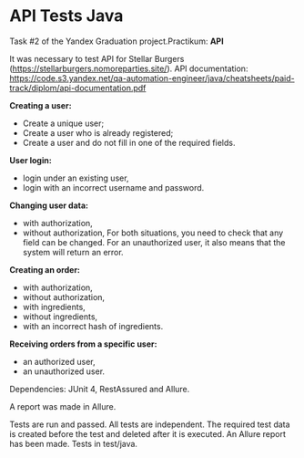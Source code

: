 # API Tests Java
Task #2 of the Yandex Graduation project.Practikum: **API**

It was necessary to test API for Stellar Burgers (https://stellarburgers.nomoreparties.site/).
API documentation: https://code.s3.yandex.net/qa-automation-engineer/java/cheatsheets/paid-track/diplom/api-documentation.pdf

**Creating a user:**
- Create a unique user;
- Create a user who is already registered;
- Create a user and do not fill in one of the required fields.

**User login:**
- login under an existing user,
- login with an incorrect username and password.

**Changing user data:**
- with authorization,
- without authorization,
For both situations, you need to check that any field can be changed. For an unauthorized user, it also means that the system will return an error.

**Creating an order:**
- with authorization,
- without authorization,
- with ingredients,
- without ingredients,
- with an incorrect hash of ingredients.

**Receiving orders from a specific user:**
- an authorized user,
- an unauthorized user.

Dependencies: JUnit 4, RestAssured and Allure.

A report was made in Allure.

Tests are run and passed.
All tests are independent.
The required test data is created before the test and deleted after it is executed.
An Allure report has been made.
Tests in test/java.

